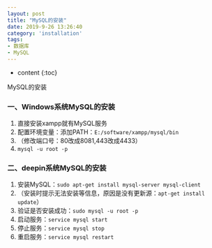 ```yaml
---
layout: post
title: "MySQL的安装"
date: 2019-9-26 13:26:40
category: 'installation'
tags:
- 数据库
- MySQL
---
```

* content
{:toc}

MySQL的安装
















### 一、Windows系统MySQL的安装
1. 直接安装xampp就有MySQL服务   
2. 配置环境变量：添加PATH：`E:/software/xampp/mysql/bin`   
3. （修改端口号：80改成8081,443改成4433） 
4. `mysql -u root -p` 

### 二、deepin系统MySQL的安装
1. 安装MySQL：`sudo apt-get install mysql-server mysql-client`  
2. （安装时提示无法安装等信息，原因是没有更新源：`apt-get install update`）
3. 验证是否安装成功：`sudo mysql -u root -p`
4. 启动服务：`service mysql start`  
5. 停止服务：`service mysql stop`  
6. 重启服务：`service mysql restart`


